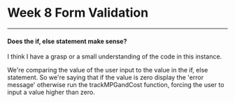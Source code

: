 # Week 8 Form Validation
---

#### Does the if, else statement make sense?
I think I have a grasp or a small understanding of the code in this instance. <br>

We're comparing the value of the user input to the value in the if, else statement. So we're saying that if the value is zero display the 'error message' otherwise run the trackMPGandCost function, forcing the user to input a value higher than zero.<br>
